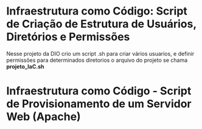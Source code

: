 # Infraestrutura como Código: Script de Criação de Estrutura de Usuários, Diretórios e Permissões
Nesse projeto da DIO crio um script .sh para criar vários usuarios, e definir permissões para determinados diretorios 
o arquivo do projeto se chama **projeto_IaC.sh**

# Infraestrutura como Código - Script de Provisionamento de um Servidor Web (Apache)
